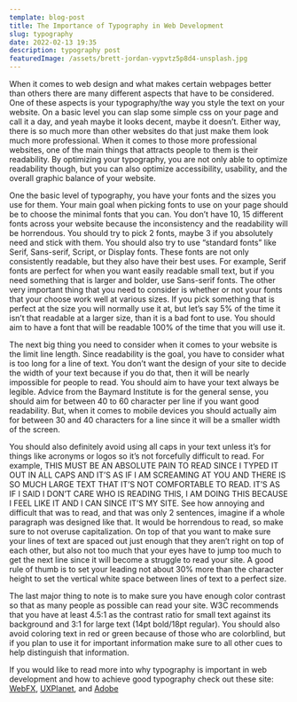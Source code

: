 ```yaml
---
template: blog-post
title: The Importance of Typography in Web Development
slug: typography
date: 2022-02-13 19:35
description: typography post
featuredImage: /assets/brett-jordan-vypvtz5p8d4-unsplash.jpg
---
```

When it comes to web design and what makes certain webpages better than others there are many different aspects that have to be considered. One of these aspects is your typography/the way you style the text on your website. On a basic level you can slap some simple css on your page and call it a day, and yeah maybe it looks decent, maybe it doesn’t. Either way, there is so much more than other websites do that just make them look much more professional. When it comes to those more professional websites, one of the main things that attracts people to them is their readability. By optimizing your typography, you are not only able to optimize readability though, but you can also optimize accessibility, usability, and the overall graphic balance of your website.

One the basic level of typography, you have your fonts and the sizes you use for them. Your main goal when picking fonts to use on your page should be to choose the minimal fonts that you can. You don’t have 10, 15 different fonts across your website because the inconsistency and the readability will be horrendous. You should try to pick 2 fonts, maybe 3 if you absolutely need and stick with them. You should also try to use “standard fonts” like Serif, Sans-serif, Script, or Display fonts. These fonts are not only consistently readable, but they also have their best uses. For example, Serif fonts are perfect for when you want easily readable small text, but if you need something that is larger and bolder, use Sans-serif fonts. The other very important thing that you need to consider is whether or not your fonts that your choose work well at various sizes. If you pick something that is perfect at the size you will normally use it at, but let’s say 5% of the time it isn’t that readable at a larger size, than it is a bad font to use. You should aim to have a font that will be readable 100% of the time that you will use it.

The next big thing you need to consider when it comes to your website is the limit line length. Since readability is the goal, you have to consider what is too long for a line of text. You don’t want the design of your site to decide the width of your text because if you do that, then it will be nearly impossible for people to read. You should aim to have your text always be legible. Advice from the Baymard Institute is for the general sense, you should aim for between 40 to 60 character per line if you want good readability. But, when it comes to mobile devices you should actually aim for between 30 and 40 characters for a line since it will be a smaller width of the screen.

You should also definitely avoid using all caps in your text unless it’s for things like acronyms or logos so it’s not forcefully difficult to read. For example, THIS MUST BE AN ABSOLUTE PAIN TO READ SINCE I TYPED IT OUT IN ALL CAPS AND IT’S AS IF I AM SCREAMING AT YOU AND THERE IS SO MUCH LARGE TEXT THAT IT’S NOT COMFORTABLE TO READ. IT’S AS IF I SAID I DON’T CARE WHO IS READING THIS, I AM DOING THIS BECAUSE I FEEL LIKE IT AND I CAN SINCE IT’S MY SITE. See how annoying and difficult that was to read, and that was only 2 sentences, imagine if a whole paragraph was designed like that. It would be horrendous to read, so make sure to not overuse capitalization. On top of that you want to make sure your lines of text are spaced out just enough that they aren’t right on top of each other, but also not too much that your eyes have to jump too much to get the next line since it will become a struggle to read your site. A good rule of thumb is to set your leading not about 30% more than the character height to set the vertical white space between lines of text to a perfect size.

The last major thing to note is to make sure you have enough color contrast so that as many people as possible can read your site. W3C recommends that you have at least 4.5:1 as the contrast ratio for small text against its background and 3:1 for large text (14pt bold/18pt regular). You should also avoid coloring text in red or green because of those who are colorblind, but if you plan to use it for important information make sure to all other cues to help distinguish that information. 

If you would like to read more into why typography is important in web development and how to achieve good typography check out these site: [WebFX](https://www.webfx.com/blog/web-design/a-basic-look-at-typography-in-web-design/), [UXPlanet](https://uxplanet.org/10-tips-on-typography-in-web-design-13a378f4aa0d), and [Adobe](https://xd.adobe.com/ideas/principles/web-design/best-modern-fonts-for-websites/) 
